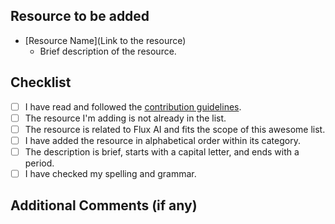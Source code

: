 <!--
  Thank you for contributing to Awesome Flux!
  Please fill out the template below to help reviewers understand your contribution.
-->

## Resource to be added

* [Resource Name](Link to the resource)
  - Brief description of the resource.

## Checklist

- [ ] I have read and followed the [contribution guidelines](CONTRIBUTING.md).
- [ ] The resource I'm adding is not already in the list.
- [ ] The resource is related to Flux AI and fits the scope of this awesome list.
- [ ] I have added the resource in alphabetical order within its category.
- [ ] The description is brief, starts with a capital letter, and ends with a period.
- [ ] I have checked my spelling and grammar.

## Additional Comments (if any)

<!-- Any additional information or context you'd like to provide about this contribution. -->